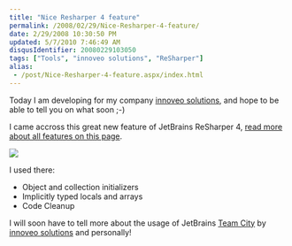 ```yaml
---
title: "Nice Resharper 4 feature"
permalink: /2008/02/29/Nice-Resharper-4-feature/
date: 2/29/2008 10:30:50 PM
updated: 5/7/2010 7:46:49 AM
disqusIdentifier: 20080229103050
tags: ["Tools", "innoveo solutions", "ReSharper"]
alias:
 - /post/Nice-Resharper-4-feature.aspx/index.html
---
```

Today I am developing for my company [innoveo solutions](http://www.innoveo.com), and hope to be able to tell you on what soon ;-)

I came accross this great new feature of JetBrains ReSharper 4, [read more about all features on this page](http://www.jetbrains.net/confluence/display/ReSharper/ReSharper+4.0+EAP+Notes).
<!-- more -->

![](http://farm4.static.flickr.com/3263/2300267804_4ed7859fee_o_d.gif) 

I used there:

*   Object and collection initializers
*   Implicitly typed locals and arrays
*   Code Cleanup 

I will soon have to tell more about the usage of JetBrains [Team City](http://www.jetbrains.com/teamcity/) by [innoveo solutions](http://www.innoveo.com) and personally!
